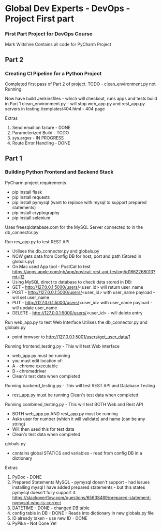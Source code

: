 # Global Dev Experts - DevOps - Project First part

### First Part Project for DevOps Course

Mark Wiltshire
Contains all code for PyCharm Project

## Part 2

### Creating CI Pipeline for a Python Project

Completed first pass of Part 2 of project.
TODO - clean_environment.py not Running

Now have build Jenkinsfiles - which will checkout, runs apps and tests build in Part 1
clean_environment.py - will stop web_app.py and rest_app.py servers in testing
/templates/404.html - 404 page

Extras
1. Send email on failure - DONE
2. Parameterized Build - TODO
3. sys.argvs - IN PROGRESS
4. Route Error Handling - DONE



## Part 1

### Building Python Frontend and Backend Stack

PyCharm project requirements

* pip install flask
* pip install requests
* pip install pymysql (want to replace with mysql to support prepared statements)
* pip install cryptography
* pip install selenium

Uses freesqldatabase.com for the MySQL Server connected to in the db_connector.py

Run res_app.py to test REST API

* Utilises the db_connector.py and globals.py
* NOW gets data from Config DB for host, port and path (Stored in globals.py)
* On Mac used App tool - PostCat to test https://apps.apple.com/gb/app/postcat-rest-api-testing/id1662268013?mt=12
* Using MySQL direct to database to check data stored in DB:
* GET - http://127.0.0.1:5000/users/<user_id> will return user_name
* POST - http://127.0.0.1:5000/users/<user_id> with user_name payload - will set user_name
* PUT - http://127.0.0.1:5000/users/<user_id> with user_name payload - will update user_name
* DELETE - http://127.0.0.1:5000/users/<user_id>  - will delete entry

Run web_app.py to test Web Interface
Utilises the db_connector.py and globals.py

* point browser to http://127.0.0.1:5001/users/get_user_data/1

Running frontend_testing.py - This will test Web interface

* web_app.py must be running
* you must edit location of:
* A - chrome executable
* B - chromedriver
* Clean's test data when completed

Running backend_testing.py - This will test REST API and Database Testing

* rest_app.py must be running
  Clean's test data when completed

Running combined_testing.py - This will test BOTH Web and Rest API

* BOTH web_app.py AND rest_app.py must be running
* Asks user for number (which it will validate) and name (can be any string)
* Will then used this for test data
* Clean's test data when completed

globals.py

* contains global STATICS and variables - read from config DB in a dictionary

Extras

1. PyDoc - DONE
2. Prepared Statements MySQL - pymysql doesn't support - had issues installing mysql
   I have added prepared statements - but this states pymysql doesn't fully support it.
   https://stackoverflow.com/questions/65638489/prepared-statement-pymysql-who-is-correct
3. DATETIME - DONE - changed DB table
4. config table in DB - DONE - Reads into dictionary in new globals.py file
5. ID already taken - use new ID - DONE
6. PyPika - Not Done Yet
